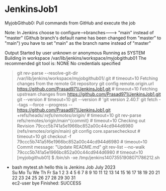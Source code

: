 # JenkinsJob1
MyjobGithub0: Pull commands from GitHub and execute the job


Note: In Jenkins choose to configure-->branches---> "main" instead of "master" (Github branch's default name has been changed from "master" to "main")
you have to set "main" as the branch name instead of "master"




Output
Started by user unknown or anonymous
Running as SYSTEM
Building in workspace /var/lib/jenkins/workspace/myjobgithub01
The recommended git tool is: NONE
No credentials specified
 > git rev-parse --resolve-git-dir /var/lib/jenkins/workspace/myjobgithub01/.git # timeout=10
Fetching changes from the remote Git repository
 > git config remote.origin.url https://github.com/Prasad971/JenkinsJob1.git # timeout=10
Fetching upstream changes from https://github.com/Prasad971/JenkinsJob1.git
 > git --version # timeout=10
 > git --version # 'git version 2.40.1'
 > git fetch --tags --force --progress -- https://github.com/Prasad971/JenkinsJob1.git +refs/heads/*:refs/remotes/origin/* # timeout=10
 > git rev-parse refs/remotes/origin/main^{commit} # timeout=10
Checking out Revision 79ccc5b741a5e1966bc852a00c44cd944d6980 (refs/remotes/origin/main)
 > git config core.sparsecheckout # timeout=10
 > git checkout -f 79ccc5b741a5f6e1966bc852a00c44cd944d6980 # timeout=10
Commit message: "Update README.md"
 > git rev-list --no-walk 79ccc5b741a5e1966bc852a00c44cd944d6980 # timeout=10
[myjobgithub01] $ /bin/sh -xe /tmp/jenkins14073551908071786212.sh
+ bash mytest.sh
hello this is Jenkins Job
      July 2023     
Su Mo Tu We Th Fr Sa
                   1 
 2  3  4  5  6  7  8 
 9 10 11 12 13 14 15 
16 17 18 19 20 21 22 
23 24 25 26 27 28 29 
30 31                
ec2-user
bye
Finished: SUCCESS
